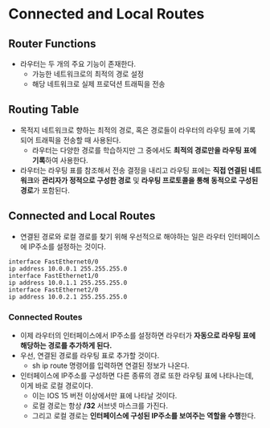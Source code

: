# Connected and Local Routes
## Router Functions

- 라우터는 두 개의 주요 기능이 존재한다.
	- 가능한 네트워크로의 최적의 경로 설정
	- 해당 네트워크로 실제 프로덕션 트래픽을 전송
## Routing Table

- 목적지 네트워크로 향하는 최적의 경로, 혹은 경로들이 라우터의 라우팅 표에 기록되어 트래픽을 전송할 때 사용된다.
	- 라우터는 다양한 경로를 학습하지만 그 중에서도 **최적의 경로만을 라우팅 표에 기록**하여 사용한다.
- 라우터는 라우팅 표를 참조해서 전송 결정을 내리고 라우팅 표에는 **직접 연결된 네트워크**와 **관리자가 정적으로 구성한 경로** 및 **라우팅 프로토콜을 통해 동적으로 구성된 경로**가 포함된다.
## Connected and Local Routes

- 연결된 경로와 로컬 경로를 찾기 위해 우선적으로 해야하는 일은 라우터 인터페이스에 IP주소를 설정하는 것이다.
```shell
interface FastEthernet0/0
ip address 10.0.0.1 255.255.255.0
interface FastEthernet1/0
ip address 10.0.1.1 255.255.255.0
interface FastEthernet2/0
ip address 10.0.2.1 255.255.255.0
```
### Connected Routes

- 이제 라우터의 인터페이스에서 IP주소를 설정하면 라우터가 **자동으로 라우팅 표에 해당하는 경로를 추가하게 된다.**
- 우선, 연결된 경로를 라우팅 표로 추가할 것이다.
	- sh ip route 명령어를 입력하면 연결된 정보가 나온다.
- 인터페이스에 IP주소를 구성하면 다른 종류의 경로 또한 라우팅 표에 나타나는데, 이게 바로 로컬 경로이다.
	- 이는 IOS 15 버전 이상에서만 표에 나타날 것이다.
	- 로컬 경로는 항상 **/32** 서브넷 마스크를 가진다.
	- 그리고 로컬 경로는 **인터페이스에 구성된 IP주소를 보여주는 역할을 수행**한다.
